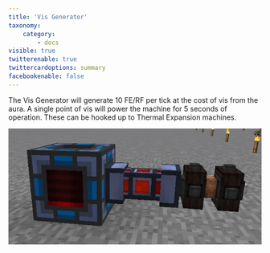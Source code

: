 ```yaml
---
title: 'Vis Generator'
taxonomy:
    category:
        - docs
visible: true
twitterenable: true
twittercardoptions: summary
facebookenable: false
---
```


The Vis Generator will generate 10 FE/RF per tick at the cost of vis from the aura. A single point of vis will power the machine for 5 seconds of operation. These can be hooked up to Thermal Expansion machines.

![](Vis%20Generator.jpg)